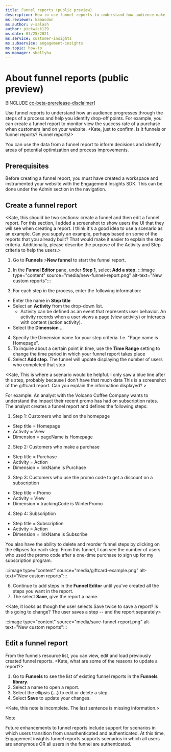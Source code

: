 ```yaml
---
title: Funnel reports (public preview)
description: How to use funnel reports to understand how audience make decisions.
ms.reviewer: kamacdon
ms.author: v-salash
author: pickwick129
ms.date: 03/25/2021
ms.service: customer-insights
ms.subservice: engagement-insights 
ms.topic: how-to
ms.manager: shellyha 
---
```


# About funnel reports (public preview)

[!INCLUDE [cc-beta-prerelease-disclaimer](includes/cc-beta-prerelease-disclaimer.md)]

Use funnel reports to understand how an audience progresses through the steps of a process and help you identify drop-off points. For example, you can create a funnel report to  monitor view the success rate of a purchase when customers land on your website.  <Kate, just to confirm. Is it funnels or funnel reports? Funnel reports!>

You can use the data from a funnel report to inform decisions and identify areas of potential optimization and process improvements.

## Prerequisites

Before creating a funnel report, you must have created a workspace and instrumented your website with the Engagement Insights SDK. This can be done under the Admin section in the navigation. 

## Create a funnel report

<Kate, this should be two sections: create a funnel and then edit a funnel report. For this section, I added a screenshot to show users the UI that they will see when creating a report.  I think it's a good idea to use a scenario as an example. Can you supply an example, perhaps based on some of the reports that you already built? That would make it easier to explain the step criteria. Additionally, please describe the purpose of the Activity and Step criteria to help the users.>  

1. Go to **Funnels** >**New funnel** to start the funnel report.
1. In the **Funnel Editor** pane, under **Step 1,** select **Add a step.**
:::image type="content" source="media/new-funnel-report.png" alt-text="New custom reports":::

1. For each step in the process, enter the following information:

- Enter the name in  **Step title**
- Select an **Activity** from the drop-down list.  
    - Activity can be defined as an event that represents user behavior. An activity records when a user views a page (view activity) or interacts with content (action activity). 
- Select the **Dimension** ...

4. Specify the Dimension name for your step criteria. I.e. "Page name is Homepage". 
1. To inquire about a certain point in time, use the **Time Range** setting to change the time period in which your funnel report takes place
1. Select **Add step**.
The funnel will update displaying the number of users who completed that step 


<Kate, This is where a scenario would be helpful. I only saw a blue line after this step, probably because I don't have that much data This is a screenshot of the giftcard report. Can you explain the information displayed? >

For example: 
An analyst with the Volcano Coffee Company wants to understand the impact their recent promo has had on subscription rates. 
The analyst creates a funnel report and defines the following steps: 
1. Step 1: Customers who land on the homepage
  - Step title = Homepage 
  - Activity = View
  - Dimension = pageName is Homepage 
2. Step 2: Customers who make a purchase
  - Step title = Purchase 
  - Activity = Action
  - Dimension = linkName is Purchase 
3. Step 3: Customers who use the promo code to get a discount on a subscription 
  - Step title = Promo 
  - Activity = View 
  - Dimension = trackingCode is WinterPromo 
4. Step 4: Subscription 
  - Step title = Subscription 
  - Activity = Action
  - Dimension = linkName is Subscribe 

You also have the ability to delete and reorder funnel steps by clicking on the ellipses for each step. From this funnel, I can see the number of users who used the promo code after a one-time purchase to sign up for my subscription program.  

:::image type="content" source="media/giftcard-example.png" alt-text="New custom reports":::

6. Continue to add steps in the **Funnel Editor** until you've created all the steps you want in the report. 
1. The select **Save**, give the report a name.

<Kate, it looks as though the user selects Save twice to save a report? Is this going to change? The user saves a step -- and the report separately>

:::image type="content" source="media/save-funnel-report.png" alt-text="New custom reports":::

## Edit a funnel report

From the funnels resource list, you can view, edit and load previously created funnel reports. <Kate, what are some of the reasons to update a report?>

1. Go to **Funnels** to see the list of existing funnel reports in the **Funnels library**.
1.  Select a name to open a report.
1.  Select the ellipsis **(...)** to edit or delete a step. 
1. Select **Save**  to update your changes. 

<Kate, this note is incomplete. The last sentence is missing information.>
> [!NOTE]
> Future enhancements to funnel reports include support for scenarios in which users transition from unauthenticated and authenticated. At this time, Engagement insights funnel reports supports scenarios in which all users are anonymous OR all users in the funnel are authenticated. 
